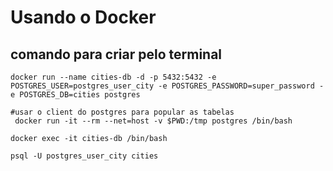 # Usando o Docker

## comando para criar pelo terminal
```
docker run --name cities-db -d -p 5432:5432 -e POSTGRES_USER=postgres_user_city -e POSTGRES_PASSWORD=super_password -e POSTGRES_DB=cities postgres
```

```
#usar o client do postgres para popular as tabelas
 docker run -it --rm --net=host -v $PWD:/tmp postgres /bin/bash

docker exec -it cities-db /bin/bash

psql -U postgres_user_city cities
```